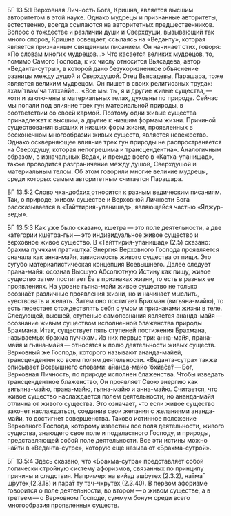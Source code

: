 БГ 13.5:1	Верховная Личность Бога, Кришна, является высшим авторитетом в этой науке. Однако мудрецы и признанные авторитеты, естественно, всегда ссылаются на авторитетных предшественников. Вопрос о тождестве и различии души и Сверхдуши, вызывающий так много споров, Кришна освещает, ссылаясь на «Веданту», которая является признанным священным писанием. Он начинает стих, говоря: «По словам многих мудрецов…» Что касается великих мудрецов, то, помимо Самого Господа, к их числу относится Вьясадева, автор «Веданта-сутры», в которой дано безукоризненное объяснение разницы между душой и Сверхдушой. Отец Вьясадевы, Парашара, тоже является великим мудрецом. Он пишет в своих религиозных трудах: ахам̇ твам̇ ча татха̄нйе... «Все мы: ты, я и другие живые существа, — хотя и заключены в материальных телах, духовны по природе. Сейчас мы попали под влияние трех гун материальной природы, в соответствии со своей кармой. Поэтому одни живые существа принадлежат к высшим, а другие к низшим формам жизни. Причиной существования высших и низших форм жизни, проявленных в бесконечном многообразии живых существ, является невежество. Однако оскверняющее влияние трех гун природы не распространяется на Сверхдушу, которая непогрешима и трансцендентна». Аналогичным образом, в изначальных Ведах, и прежде всего в «Катха-упанишад», также проводится разграничение между душой, Сверхдушой и материальным телом. Об этом говорили многие великие мудрецы, среди которых самым авторитетным считается Парашара.

БГ 13.5:2	Слово чхандобхих̣ относится к разным ведическим писаниям. Так, о природе, живом существе и Верховной Личности Бога рассказывается в «Тайттирия-упанишад», являющейся частью «Яджур-веды».

БГ 13.5:3	Как уже было сказано, кшетра — это поле деятельности, а две категории кшетра-гьи — это индивидуальное живое существо и верховное живое существо. В «Тайттирия-упанишад» (2.5) сказано: брахма пуччхам̇ пратишт̣ха̄. Энергия Верховного Господа проявляется сначала как анна-майя, зависимость живого существа от пищи. Это сугубо материалистическая концепция Всевышнего. Далее следует прана-майя: осознав Высшую Абсолютную Истину как пищу, живое существо затем постигает Ее в признаках жизни, то есть в разных ее проявлениях. На уровне гьяна-майи живое существо не только осознаёт различные проявления жизни, но и начинает мыслить, чувствовать и желать. Затем оно постигает Брахман (вигьяна-майю), то есть перестает отождествлять себя с умом и признаками жизни в теле. Следующей, высшей, ступенью самопознания является ананда-майя — осознание живым существом исполненной блаженства природы Брахмана. Итак, существует пять ступеней постижения Брахмана, называемых брахма пуччхам. Из них первые три: анна-майя, прана-майя и гьяна-майя — относятся к полю деятельности живых существ. Верховный же Господь, которого называют ананда-майей, трансцендентен ко всем полям деятельности. «Веданта-сутра» также описывает Всевышнего словами: а̄нанда-майо ’бхйа̄са̄т — Бог, Верховная Личность, по природе исполнен блаженства. Чтобы изведать трансцендентное блаженство, Он проявляет Свою энергию как вигьяна-майю, прана-майю, гьяна-майю и анна-майю. Считается, что живое существо наслаждается полем деятельности, но ананда-майя отлична от живого существа. Это означает, что если живое существо захочет наслаждаться, соединив свои желания с желаниями ананда-майи, то достигнет совершенства. Таково истинное положение Верховного Господа, которому известны все поля деятельности, живого существа, знающего свое поле и подвластного Господу, и природы, представляющей собой поле деятельности. Все эти истины можно найти в «Веданта-сутре», которую еще называют «Брахма-сутрой».

БГ 13.5:4	Здесь сказано, что «Брахма-сутра» представляет собой логически стройную систему афоризмов, связанных по принципу причины и следствия. Например: на вийад аш́рутех̣ (2.3.2), на̄тма̄ ш́рутех̣ (2.3.18) и пара̄т ту тач-чхрутех̣ (2.3.40). В первом афоризме говорится о поле деятельности, во втором — о живом существе, а в третьем — о Верховном Господе, суммум бонум среди всего многообразия проявленных существ.